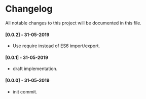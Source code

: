 # Changelog
All notable changes to this project will be documented in this file.


#### [0.0.2] - 31-05-2019
- Use require instead of ES6 import/export.

#### [0.0.1] - 31-05-2019
- draft implementation.

#### [0.0.0] - 31-05-2019
- init commit.
